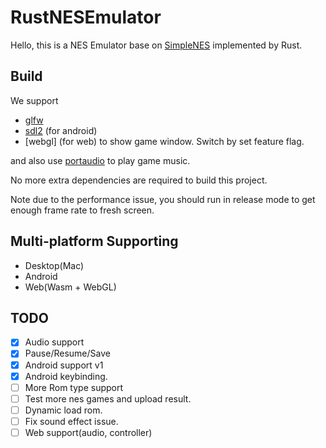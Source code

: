 # RustNESEmulator

Hello, this is a NES Emulator base on [SimpleNES](https://github.com/amhndu/SimpleNES) implemented by Rust.


## Build

We support 
- [glfw](https://docs.rs/glfw/0.48.0/glfw/)  
- [sdl2](https://docs.rs/sdl2/0.35.2/sdl2/) (for android)
- [webgl] (for web)
to show game window. Switch by set feature flag.

and also use [portaudio](https://docs.rs/portaudio/0.7.0/portaudio/) to play game music. 

No more extra dependencies are required to build this project.

Note due to the performance issue, you should run in release mode to get enough frame rate to fresh screen.
## Multi-platform Supporting

- Desktop(Mac)
- Android
- Web(Wasm + WebGL)


## TODO

- [x] Audio support
- [x] Pause/Resume/Save 
- [x] Android support v1
- [x] Android keybinding.
- [ ] More Rom type support
- [ ] Test more nes games and upload result.
- [ ] Dynamic load rom.
- [ ] Fix sound effect issue. 
- [ ] Web support(audio, controller)
